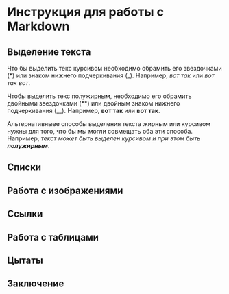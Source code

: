 # Инструкция для работы с Markdown

## Выделение текста

Что бы выделить текс курсивом необходимо обрамить его звездочками  (*) или знаком нижнего подчеркивания (_). Например, *вот так* или _вот так вот_.

Чтобы выделить текс полужирным, необходимо его обрамить двойными звездочками (**) или двойным знаком нижнего подчеркивания (__). Например, **вот так** или __вот так__.

Альтернативныее способы выделения текста жирным или курсивом нужны для того, что бы мы могли совмещать оба эти способа. Например, _текст может быть выделен курсивом и при этом быть **полужирным**_.

## Списки

## Работа с изображениями

## Ссылки

## Работа с таблицами

## Цытаты 

## Заключение